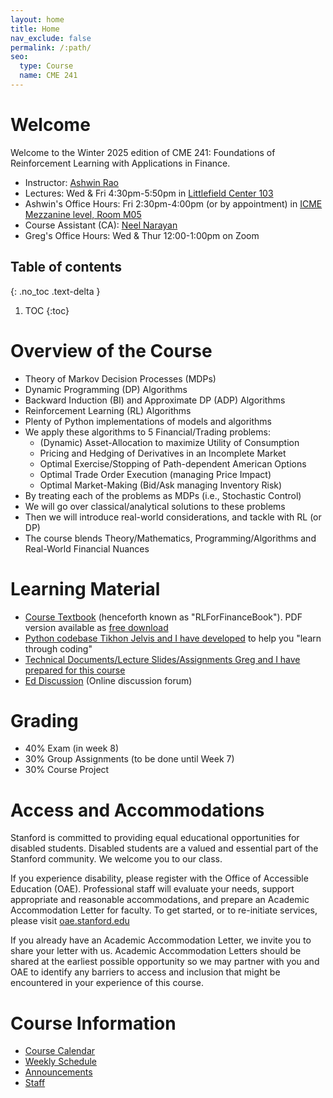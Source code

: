 ```yaml
---
layout: home
title: Home
nav_exclude: false
permalink: /:path/
seo:
  type: Course
  name: CME 241
---
```


# Welcome

Welcome to the Winter 2025 edition of CME 241: Foundations of Reinforcement Learning with Applications in Finance.

- Instructor: [Ashwin Rao](http://stanford.edu/~ashlearn)
- Lectures: Wed & Fri 4:30pm-5:50pm in [Littlefield Center 103](https://campus-map.stanford.edu/?srch=Littlefield%20103)
- Ashwin's Office Hours: Fri 2:30pm-4:00pm (or by appointment) in [ICME Mezzanine level, Room M05](https://campus-map.stanford.edu/?id=04-080)
- Course Assistant (CA): [Neel Narayan]([https://profiles.stanford.edu/greg-zanotti](https://icme.stanford.edu/people/neel-narayan))
- Greg's Office Hours: Wed & Thur 12:00-1:00pm on Zoom

## Table of contents
{: .no_toc .text-delta }

1. TOC
{:toc}

# Overview of the Course

- Theory of Markov Decision Processes (MDPs)
- Dynamic Programming (DP) Algorithms
- Backward Induction (BI) and Approximate DP (ADP) Algorithms
- Reinforcement Learning (RL) Algorithms
- Plenty of Python implementations of models and algorithms
- We apply these algorithms to 5 Financial/Trading problems:
  - (Dynamic) Asset-Allocation to maximize Utility of Consumption
  - Pricing and Hedging of Derivatives in an Incomplete Market
  - Optimal Exercise/Stopping of Path-dependent American Options
  - Optimal Trade Order Execution (managing Price Impact)
  - Optimal Market-Making (Bid/Ask managing Inventory Risk)
- By treating each of the problems as MDPs (i.e., Stochastic Control)
- We will go over classical/analytical solutions to these problems
- Then we will introduce real-world considerations, and tackle with RL (or DP)
- The course blends Theory/Mathematics, Programming/Algorithms and Real-World Financial Nuances

# Learning Material

*   [Course Textbook](https://www.amazon.com/Foundations-Reinforcement-Learning-Applications-Finance/dp/1032124121) (henceforth known as "RLForFinanceBook"). PDF version available as [free download](https://stanford.edu/~ashlearn/RLForFinanceBook/book.pdf)
*   [Python codebase Tikhon Jelvis and I have developed](https://github.com/TikhonJelvis/RL-book/tree/master/rl) to help you "learn through coding"
*   [Technical Documents/Lecture Slides/Assignments Greg and I have prepared for this course](https://github.com/coverdrive/technical-documents/tree/master/finance/cme241)
*   [Ed Discussion](https://edstem.org/us/courses/49954) (Online discussion forum)

# Grading

*   40% Exam (in week 8)
*   30% Group Assignments (to be done until Week 7)
*   30% Course Project

# Access and Accommodations

Stanford is committed to providing equal educational opportunities for disabled students. Disabled students are a valued and essential part of the Stanford community. We welcome you to our class.

If you experience disability, please register with the Office of Accessible Education (OAE). Professional staff will evaluate your needs, support appropriate and reasonable accommodations, and prepare an Academic Accommodation Letter for faculty. To get started, or to re-initiate services, please visit [oae.stanford.edu](http://oae.stanford.edu)

If you already have an Academic Accommodation Letter, we invite you to share your letter with us. Academic Accommodation Letters should be shared at the earliest possible opportunity so we may partner with you and OAE to identify any barriers to access and inclusion that might be encountered in your experience of this course.

# Course Information

- [Course Calendar](calendar.md)
- [Weekly Schedule](schedule.md)
- [Announcements](announcements.md)
- [Staff](staff.md)

